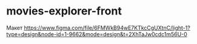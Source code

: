 # movies-explorer-front

Макет https://www.figma.com/file/6FMWkB94wE7KTkcCgUXtnC/light-1?type=design&node-id=1-9662&mode=design&t=2XhTaJw0cdc1m56U-0

